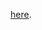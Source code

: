 [here](http://htmlpreview.github.io/?https://github.com/fekri8614/android-worker/blob/master/index.html).
